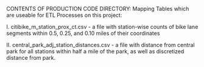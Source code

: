CONTENTS OF PRODUCTION CODE DIRECTORY:
Mapping Tables which are useable for ETL Processes on this project:

I. citibike_m_station_prox_ct.csv - a file with station-wise counts of bike lane segments within 0.5, 0.25, and 0.10 miles of their coordinates


II. central_park_adj_station_distances.csv - a file with distance from central park for all stations within half a mile of the park, as well as discretized distance from park.
